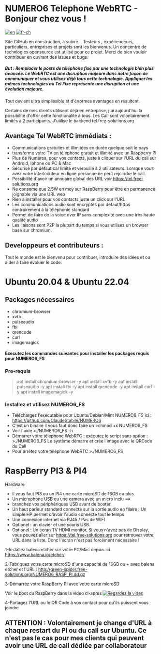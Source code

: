 # NUMERO6 Telephone WebRTC - Bonjour chez vous !

[![en](https://img.shields.io/badge/lang-en-red.svg)](https://github.com/ClaudeStabile/NUMERO6/blob/main/README.en-uk.md)
[![fr-ch](https://img.shields.io/badge/lang-fr--ch-green.svg)](https://github.com/ClaudeStabile/NUMERO6/blob/main/README.md)

Site GitHub en construction, à suivre...
Testeurs , expérienceurs, particuliers, entreprises et projets sont les bienvenus.
Un concentré de technlogies opensource est utilisé pour ce projet. Merci de bien vouloir contribuer en ouvrant des issues et bugs.

##### But : Remplacer le poste de téléphone fixe par une technologie bien plus avancée. Le WebRTC est une disruption majeure dans notre façon de communiquer et vous utilisez déjà tous cette technologie. Appliquer les mêmes technologies au Tel Fixe représente une disruption et une évolution majeure.
Tout devient ultra simplissible et d'énormes avantages en résultent.

Certains de mes clients utilisent déjà en entreprise, j'ai aujourd'hui la possibilité d'offrir cette fonctionalité à tous. Les Call sont volontairement limités à 2 participants. J'utilise le backend tel.free-solutions.org

## Avantage Tel WebRTC immédiats :

- Communications gratuites et illimitées en durée quelque soit le pays
- transforme votre TV en téléphone gratuit et illimité avec un Raspberry PI
- Plus de Numéros, pour vos contacts, juste à cliquer sur l'URL du call sur Android, Iphone ou PC & Mac
- Sécurisé par défaut car limité et vérouillé à 2 utilisateurs. Lorsque vous avez votre interlocuteur en ligne personne ne peut rejoindre le call.
- Possibilité d'avoir un annuaire global des URL voir https://tel.free-solutions.org 
- Ne consome que 2.5W en moy sur RaspBerry pour être en permanence joignable via une URL web
- Rien à installer pour vos contacts juste un click sur l'URL
- Les communications audio sont encryptés par défaut/https contrairement à la téléphonie standard
- Permet de faire de la voice over IP sans complexité avec une très haute qualité audio
- Les liaisons sont P2P la plupart du temps si vous utilisez un browser basé sur chromium.


## Developpeurs et contributeurs :
Tout le monde est le bienvenu pour contribuer, introduire des idées et ou aider à faire évoluer le code.

# Ubuntu 20.04 & Ubuntu 22.04
## Packages nécessaires
- chromium-browser  
- xvfb 
- pulseaudio
- fbi 
- qrencode
- curl
- imagemagick

#### Executez les commandes suivantes pour installer les packages requis pour NUMERO6_FS

### Pre-requis
>apt install chromium-browser -y 
apt install xvfb -y 
apt install pulseaudio -y 
apt install fbi -y 
apt install qrencode -y 
apt install curl -y
apt install imagemagick -y

### Installez et utilisez NUMERO6_FS
- Téléchargez l'exécutable pour Ubuntu/Debian/Mint NUMERO6_FS ici : https://github.com/ClaudeStabile/NUMERO6
- C'est un binaire il vous faut donc faire un >chmod +x NUMERO6_FS 
- Voir l'aide >./NUMERO6_FS -h 
- Démarrer votre téléphone WebRTC : exécutez le script sans option : >./NUMERO6_FS Le système démarre et crée l'image avec le QRCode du Call
- Pour arrêtez votre téléphone WebRTC >./NUMERO6_FS

# RaspBerry PI3 & PI4
Hardware 
- Il vous faut PI3 ou un PI4 une carte microSD de 16GB ou plus.
- Un microphone USB ou une camera avec un micro inclu ==> 
- branchez vos périphériques USB avant de booter.
- Un haut parleur standard connecté sur la sortie audio en filaire : Un simple HP permet d'avoir l'audio connecté tout le temps
- Une connexion internet via RJ45 / Pas de WIFI 
- Optionel : un clavier et une souris USB.
- Optionel : Un écran TV HDMI monitor, Si vous n'avez pas de Display, vous pouvez aller sur https://tel.free-solutions.org pour retrouver votre URL dans la liste. Donc l'écran n'est pas forcément nécessaire !

1-Installez balena etcher sur votre PC/Mac depuis ici https://www.balena.io/etcher/

2-Fabriquez votre carte microSD d'une capacité de 16GB ou + avec balena etcher et l'URL : http://green-spider.free-solutions.org/NUMERO6_RASP_PI.dd.gz

3-Démarrez votre RaspBerry PI avec votre carte microSD

Voir le boot du RaspBerry dans la video ci-après
[![Regardez la video](https://www.free-solutions.ch/clearspace/servlet/JiveServlet/previewBody/4823-102-1-8030/thumnailrasp.jpg)](https://www.free-solutions.ch/clearspace/servlet/JiveServlet/previewBody/4822-102-1-8026/Raspi3bootosp.webm)

4-Partagez l'URL ou le QR Code à vos contact pour qu'ils puissent vous joindre

## ATTENTION : Volontairement je change d'URL à chaque restart du PI ou du call sur Ubuntu. Ce n'est pas le cas pour mes clients qui peuvent avoir une URL de call dédiée par collaborateur
